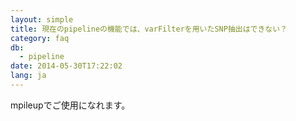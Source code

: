 ```yaml
---
layout: simple
title: 現在のpipelineの機能では、varFilterを用いたSNP抽出はできない？
category: faq
db:
  - pipeline
date: 2014-05-30T17:22:02
lang: ja
---
```




mpileupでご使用になれます。
